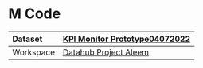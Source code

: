 



# M Code

|Dataset|[KPI Monitor Prototype04072022](./../KPI-Monitor-Prototype04072022.md)|
| :--- | :--- |
|Workspace|[Datahub Project Aleem](../../Workspaces/Datahub-Project-Aleem.md)|
